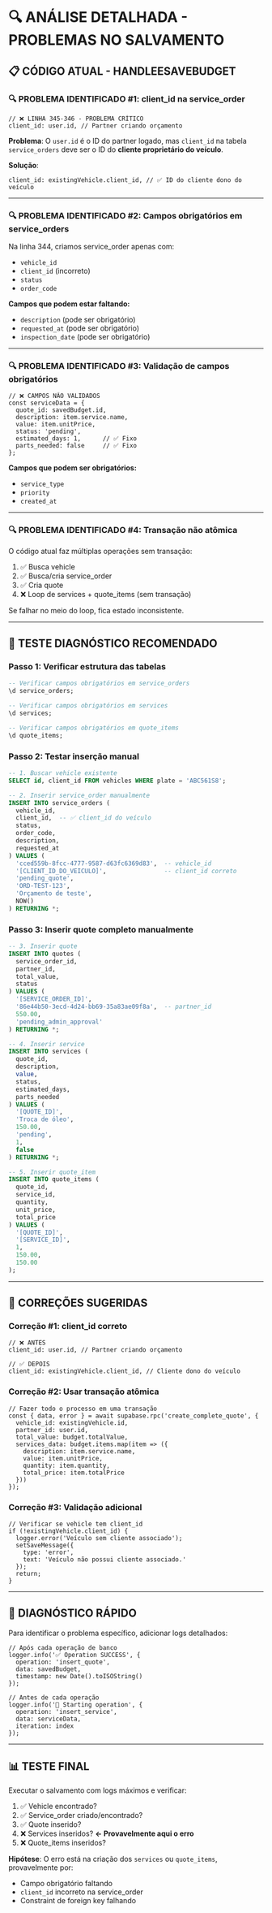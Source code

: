 # 🔍 ANÁLISE DETALHADA - PROBLEMAS NO SALVAMENTO

## 📋 CÓDIGO ATUAL - HANDLEESAVEBUDGET

### 🔍 **PROBLEMA IDENTIFICADO #1**: client_id na service_order

```tsx
// ❌ LINHA 345-346 - PROBLEMA CRÍTICO
client_id: user.id, // Partner criando orçamento
```

**Problema**: O `user.id` é o ID do partner logado, mas `client_id` na tabela `service_orders` deve ser o ID do **cliente proprietário do veículo**.

**Solução**: 
```tsx
client_id: existingVehicle.client_id, // ✅ ID do cliente dono do veículo
```

---

### 🔍 **PROBLEMA IDENTIFICADO #2**: Campos obrigatórios em service_orders

Na linha 344, criamos service_order apenas com:
- `vehicle_id`
- `client_id` (incorreto)
- `status`
- `order_code`

**Campos que podem estar faltando:**
- `description` (pode ser obrigatório)
- `requested_at` (pode ser obrigatório)
- `inspection_date` (pode ser obrigatório)

---

### 🔍 **PROBLEMA IDENTIFICADO #3**: Validação de campos obrigatórios

```tsx
// ❌ CAMPOS NÃO VALIDADOS
const serviceData = {
  quote_id: savedBudget.id,
  description: item.service.name,
  value: item.unitPrice,
  status: 'pending',
  estimated_days: 1,      // ✅ Fixo
  parts_needed: false     // ✅ Fixo
};
```

**Campos que podem ser obrigatórios:**
- `service_type` 
- `priority`
- `created_at`

---

### 🔍 **PROBLEMA IDENTIFICADO #4**: Transação não atômica

O código atual faz múltiplas operações sem transação:
1. ✅ Busca vehicle
2. ✅ Busca/cria service_order  
3. ✅ Cria quote
4. ❌ Loop de services + quote_items (sem transação)

Se falhar no meio do loop, fica estado inconsistente.

---

## 🎯 TESTE DIAGNÓSTICO RECOMENDADO

### Passo 1: Verificar estrutura das tabelas

```sql
-- Verificar campos obrigatórios em service_orders
\d service_orders;

-- Verificar campos obrigatórios em services  
\d services;

-- Verificar campos obrigatórios em quote_items
\d quote_items;
```

### Passo 2: Testar inserção manual

```sql
-- 1. Buscar vehicle existente
SELECT id, client_id FROM vehicles WHERE plate = 'ABC561S8';

-- 2. Inserir service_order manualmente
INSERT INTO service_orders (
  vehicle_id, 
  client_id,  -- ✅ client_id do veículo
  status, 
  order_code,
  description,
  requested_at
) VALUES (
  'cced559b-8fcc-4777-9587-d63fc6369d83',  -- vehicle_id
  '[CLIENT_ID_DO_VEICULO]',                -- client_id correto
  'pending_quote',
  'ORD-TEST-123',
  'Orçamento de teste',
  NOW()
) RETURNING *;
```

### Passo 3: Inserir quote completo manualmente

```sql
-- 3. Inserir quote
INSERT INTO quotes (
  service_order_id,
  partner_id,
  total_value,
  status
) VALUES (
  '[SERVICE_ORDER_ID]',
  '86e44b50-3ecd-4d24-bb69-35a83ae09f8a',  -- partner_id
  550.00,
  'pending_admin_approval'
) RETURNING *;

-- 4. Inserir service
INSERT INTO services (
  quote_id,
  description,
  value,
  status,
  estimated_days,
  parts_needed
) VALUES (
  '[QUOTE_ID]',
  'Troca de óleo',
  150.00,
  'pending',
  1,
  false
) RETURNING *;

-- 5. Inserir quote_item
INSERT INTO quote_items (
  quote_id,
  service_id,
  quantity,
  unit_price,
  total_price
) VALUES (
  '[QUOTE_ID]',
  '[SERVICE_ID]',
  1,
  150.00,
  150.00
);
```

---

## 🔧 CORREÇÕES SUGERIDAS

### Correção #1: client_id correto

```tsx
// ❌ ANTES
client_id: user.id, // Partner criando orçamento

// ✅ DEPOIS  
client_id: existingVehicle.client_id, // Cliente dono do veículo
```

### Correção #2: Usar transação atômica

```tsx
// Fazer todo o processo em uma transação
const { data, error } = await supabase.rpc('create_complete_quote', {
  vehicle_id: existingVehicle.id,
  partner_id: user.id,
  total_value: budget.totalValue,
  services_data: budget.items.map(item => ({
    description: item.service.name,
    value: item.unitPrice,
    quantity: item.quantity,
    total_price: item.totalPrice
  }))
});
```

### Correção #3: Validação adicional

```tsx
// Verificar se vehicle tem client_id
if (!existingVehicle.client_id) {
  logger.error('Veículo sem cliente associado');
  setSaveMessage({ 
    type: 'error', 
    text: 'Veículo não possui cliente associado.' 
  });
  return;
}
```

---

## 🚨 DIAGNÓSTICO RÁPIDO

Para identificar o problema específico, adicionar logs detalhados:

```tsx
// Após cada operação de banco
logger.info('✅ Operation SUCCESS', { 
  operation: 'insert_quote',
  data: savedBudget,
  timestamp: new Date().toISOString()
});

// Antes de cada operação
logger.info('🔄 Starting operation', {
  operation: 'insert_service', 
  data: serviceData,
  iteration: index
});
```

---

## 📊 TESTE FINAL

Executar o salvamento com logs máximos e verificar:

1. ✅ Vehicle encontrado?
2. ✅ Service_order criado/encontrado?  
3. ✅ Quote inserido?
4. ❌ Services inseridos? **← Provavelmente aqui o erro**
5. ❌ Quote_items inseridos?

**Hipótese**: O erro está na criação dos `services` ou `quote_items`, provavelmente por:
- Campo obrigatório faltando
- `client_id` incorreto na service_order
- Constraint de foreign key falhando
